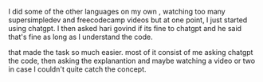 I did some of the other languages on my own , watching too many supersimpledev and freecodecamp videos but at one point, I just started using chatgpt.
 I then asked hari govind if its fine to chatgpt and he said that's fine as long as I understand the code. 

that made the task so much easier. most of it consist of me asking chatgpt the code, then asking the explanantion and maybe watching a video or two in case I couldn't quite catch the concept.

